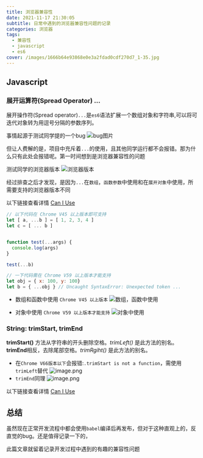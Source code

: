 ```yaml
---
title: 浏览器兼容性
date: 2021-11-17 21:30:05
subtitle: 日常中遇到的浏览器兼容性问题的记录
categories: 浏览器
tags: 
  - 兼容性
  - javascript
  - es6
cover: /images/1666b64e93868e0e3a2fdad0cdf270d7_1-35.jpg
---
```


## Javascript

### 展开运算符(Spread Operator) ...
展开操作符(Spread operator)`...`是`es6`语法扩展一个数组对象和字符串,可以将可迭代对象转为用逗号分隔的参数序列。


事情起源于测试同学提的一个bug
![bug图片](https://s3.bmp.ovh/imgs/2021/11/84ab219e9d28bfa9.jpg)

但让人费解的是，项目中充斥着`...`的使用，且其他同学运行都不会报错。那为什么只有此处会报错呢。第一时间想到是浏览器兼容性的问题

测试同学的浏览器版本
![浏览器版本](https://s3.bmp.ovh/imgs/2021/11/db82ee4d106d03a8.jpg)

经过排查之后才发现，是因为`...`在`数组`，`函数参数`中使用和在`展开对象`中使用，所需要支持的浏览器版本不同

以下链接查看详情
[Can I Use](https://caniuse.com/?search=Spread%20Operator)

```js
// 以下代码在 Chrome V45 以上版本即可支持
let [ a, ...b ] = [ 1, 2, 3, 4 ]
let c = [ ... b ]


function test(...args) {
  console.log(args)
}

test(...b)

// 一下代码需在 Chrome V59 以上版本才能支持
let obj = { x: 100, y: 100}
let b = { ...obj } // Uncaught SyntaxError: Unexpected token ...

```
- 数组和函数中使用 `Chrome V45 以上版本`
![数组，函数中使用](https://s3.bmp.ovh/imgs/2021/11/9cfc259d8b5d50a6.jpg)

- 对象中使用 `Chrome V59 以上版本才能支持`
![对象中使用](https://s3.bmp.ovh/imgs/2021/11/ca7cc3414a373649.jpg)

### String: trimStart, trimEnd
**trimStart()** 方法从字符串的开头删除空格。*trimLeft()* 是此方法的别名。
**trimEnd**相反，去除尾部空格。*trimRgiht()* 是此方法的别名。

- 在`Chrome V66版本以下`会报错:`.trimStart is not a function`，需使用`trimLeft`替代
![image.png](https://i.loli.net/2021/11/22/Job2hNtc159RpgI.png)
- `trimEnd`同理
![image.png](https://i.loli.net/2021/11/22/WIlCKpjOzfBMvgJ.png)

以下链接查看详情
[Can I Use](https://caniuse.com/?search=trimStart)

## 总结
虽然现在正常开发流程中都会使用`babel`编译后再发布，但对于这种直观上的，反直觉的bug。还是值得记录一下的，

此篇文章就留着记录开发过程中遇到的有趣的兼容性问题